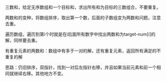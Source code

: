 三数和，给定无序数组和一个目标和，求出所有和为目标的三数组合，不要重复。

两数和的变种，将数组排序，取出第一个数，后面的子数组变为两数和问题，注意去重。



遍历数组，遍历到第i个时就是在i后面所有数字中找出两数和为target-num[i]的解，同样要去重。



有重复元素的两数和：数组中有多于一对的解，还有重复元素，返回所有满足的不重复的解

思路：仍旧排序，双指针，找到一对后左指针右移，并且如果当前元素和前一个相同就继续右移。其他地方不变。